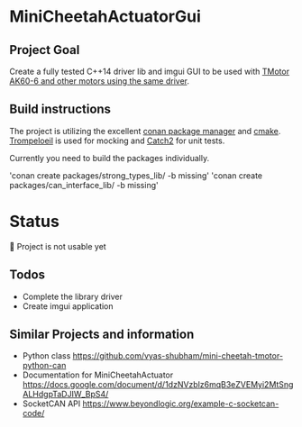# MiniCheetahActuatorGui

## Project Goal
Create a fully tested C++14 driver lib and imgui GUI to be used with [TMotor AK60-6 and other motors using the same driver](https://store.tmotor.com/goods.php?id=1138).

## Build instructions
The project is utilizing the excellent [conan package manager](https://conan.io/) and [cmake](https://cmake.org/).
[Trompeloeil](https://github.com/rollbear/trompeloeil/) is used for mocking and [Catch2](https://github.com/catchorg/Catch2) for unit tests.

Currently you need to build the packages individually.

'conan create packages/strong_types_lib/ -b missing'
'conan create packages/can_interface_lib/ -b missing'

# Status
:stop_sign: Project is not usable yet

## Todos
* Complete the library driver
* Create imgui application

## Similar Projects and information
* Python class https://github.com/vyas-shubham/mini-cheetah-tmotor-python-can
* Documentation for MiniCheetahActuator https://docs.google.com/document/d/1dzNVzblz6mqB3eZVEMyi2MtSngALHdgpTaDJIW_BpS4/
* SocketCAN API https://www.beyondlogic.org/example-c-socketcan-code/
